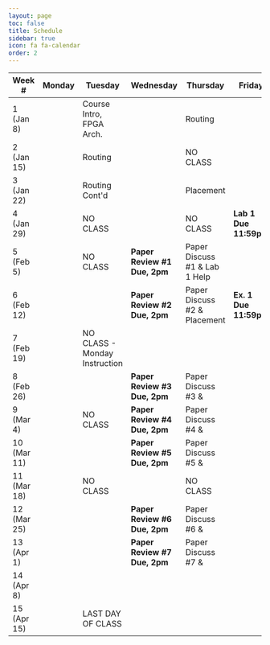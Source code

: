 ```yaml
---
layout: page
toc: false
title: Schedule
sidebar: true
icon: fa fa-calendar
order: 2
---
```


| Week #        | Monday                        |  Tuesday                      | Wednesday                     | Thursday                      |  Friday               |
|---------------|-------------------------------|-------------------------------|-------------------------------|-------------------------------|-----------------------|
|1 (Jan 8)      |                               | Course Intro, FPGA Arch.      |                               | Routing                       |                       |
|2 (Jan 15)     |                               | Routing                       |                               | NO CLASS                      |                       |
|3 (Jan 22)     |                               | Routing Cont'd                |                               | Placement                     |                       |
|4 (Jan 29)     |                               | NO CLASS                      |                               | NO CLASS                      | **Lab 1 Due 11:59pm** | 
|5 (Feb 5)      |                               | NO CLASS                      | **Paper Review #1 Due, 2pm**  | Paper Discuss #1 & Lab 1 Help |                       |
|6 (Feb 12)     |                               |                               | **Paper Review #2 Due, 2pm**  | Paper Discuss #2 & Placement  | **Ex. 1 Due 11:59pm** |
|7 (Feb 19)     |                               | NO CLASS - Monday Instruction |                               |                               |   
|8 (Feb 26)     |                               |                               | **Paper Review #3 Due, 2pm**  | Paper Discuss #3 &            |                       |
|9 (Mar 4)      |                               | NO CLASS                      | **Paper Review #4 Due, 2pm**  | Paper Discuss #4 &            |                       |
|10 (Mar 11)    |                               |                               | **Paper Review #5 Due, 2pm**  | Paper Discuss #5 &            |                       |
|11 (Mar 18)    |                               | NO CLASS                      |                               | NO CLASS                      |                       |
|12 (Mar 25)    |                               |                               | **Paper Review #6 Due, 2pm**  | Paper Discuss #6 &            |                       |
|13 (Apr 1)     |                               |                               | **Paper Review #7 Due, 2pm**  | Paper Discuss #7 &            |                       |
|14 (Apr 8)     |                               |                               |                               |                               |                       |
|15 (Apr 15)    |                               | LAST DAY OF CLASS             |                               |                               |                       |


<!-- | Week #        | Monday                        |  Tuesday                      | Wednesday                     | Thursday                      |  Friday               |
|---------------|-------------------------------|-------------------------------|-------------------------------|-------------------------------|-----------------------|
|1 (Jan 8)      |                               | Course Introduction           |                               | FPGA Architecture             |                       |
|2 (Jan 15)     |                               | Routing                       |                               | Routing (Lab 1)               |                       |
|3 (Jan 22)     |                               | Routing Cont'd                | **Paper Review #1 Due, 2pm**  | Routing Paper Review          |                       |
|4 (Jan 29)     |                               | Placement                     |                               | Placement (Lab 2)             | **Lab 1 Due 11:59pm** | 
|5 (Feb 5)      |                               | Partitioning                  | **Paper Review #2 Due, 2pm**  | Placement Paper Review        | **Ex. 1 Due 11:59pm** |
|6 (Feb 12)     |                               | Clustering / Packing          |                               | Lab 2 Help, GDB, Valgrind     |                       |
|7 (Feb 19)     |                               | Tech Mapping                  | **Paper Review #3 Due, 2pm**  | Paper Review #3               | **Lab 2 Due 11:59pm** |
|8 (Feb 26)     |                               | NO CLASS - Holiday            |                               | Neural Networks on FPGAs      |                       |
|9 (Mar 4)      |                               | Neural Networks on FPGAs      | **Paper Review #4 Due, 2pm**  | Paper Review #4               |                       |
|10 (Mar 11)    |                               | Logic Optimization            |                               | Power Estimation/Optimization | **Lab 3 Due 11:59pm** |
|11 (Mar 18)    |                               | NO CLASS                      |                               | NO CLASS                      | **Ex. 2 Due 11:59pm** |
|12 (Mar 25)    | **Paper Review #5 Due, 2pm**  | Paper Review #5 / Final Project|                              | NO CLASS                      | **Project Proposal Due**  |
|13 (Apr 1)     |                               | Debugging FPGAs               |                               | Project Meetings              |                       |
|14 (Apr 8)     |                               | NO CLASS                      |                               | Project Meetings              |                       |
|15 (Apr 15)    | **Paper Review #6 Due, 2pm**  | Paper Review #6         | **BYU Last Day of Class. All work due except for Final Project Reports.**  || **Final Project Presentations, 3pm, CB 406** | 
|16 (Apr 18)    |   || **Final Project Reports due, 11:59pm** |
 -->
